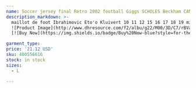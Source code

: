 ```yaml
---
name: Soccer jersey final Retro 2002 football Giggs SCHOLES Beckham CANTONA Solskjaer KEANE 04 06 07 08 09 98 99 90 92 94 96 86 88 NISTELROOY KEAN
description_markdown: >-
  maillot de foot Ibrahimovic Eto'o Kluivert 10 11 12 15 16 17 18 19 mix order available ! Dropshipping available ! excellent service ! RONALDO XAVI SUAREZ 99 08 09 competitive price ! finals Retro soccer jersey 96 97 98 more discount for more orders ! RONALDINHO RIVALDO Iniesta.syi
  ![Product Image](http://www.dhresource.com/f2/albu/g22/M00/3D/C7/rBVaEmJBqN6AcK-MAAHa_WRr7jE925.jpg)
  [![Buy Now](https://img.shields.io/badge/Buy%20Now-blue?style=for-the-badge&logo=none)](https://www.tkqlhce.com/click-100820740-14451685?url=http%3A%2F%2Fwww.dhgate.com%2Fproduct%2Fretro-version-2001-2002-united-centenary%2F400556616.html)

garment_type:
price: '21.12 USD'
sku: 400556616
stock: in stock
sizes:
  - L

---
```

